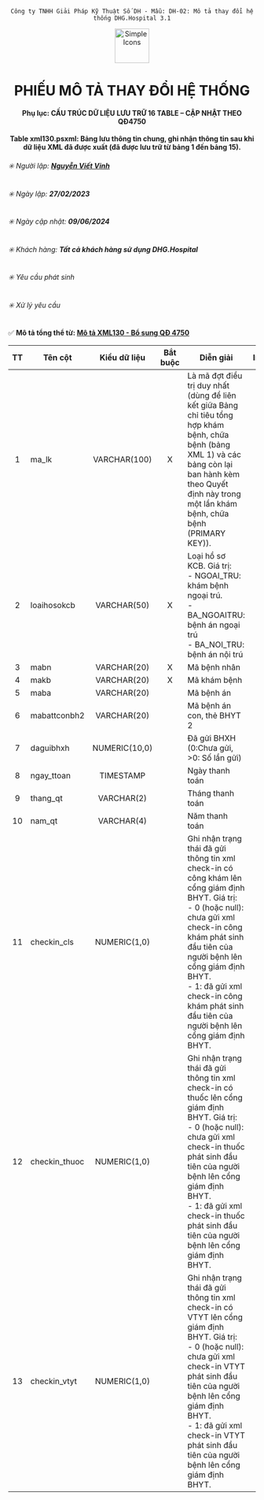 <div align="center">

`Công ty TNHH Giải Pháp Kỹ Thuật Số DH - Mẫu: DH-02: Mô tả thay đổi hệ thống DHG.Hospital 3.1`

</div>

<div align="center">
  <img src="https://raw.githubusercontent.com/dh-hos/dhg.hospitalprinter/main/Deploy_Tools/Logo.ico" alt="Simple Icons" width=70>
  <h1>PHIẾU MÔ TẢ THAY ĐỔI HỆ THỐNG</h1>  
</div>
<div align="center">

#### Phụ lục: CẤU TRÚC DỮ LIỆU LƯU TRỮ 16 TABLE – CẬP NHẬT THEO QĐ4750
**Table xml130.psxml: Bảng lưu thông tin chung, ghi nhận thông tin sau khi dữ liệu XML đã được xuất (đã được lưu trữ từ bảng 1 đến bảng 15).**

</div>

###### :eight_spoked_asterisk: Người lập: [**Nguyễn Viết Vinh**](https://github.com/vinh-dh)
###### :eight_spoked_asterisk: Ngày lập: **27/02/2023**
###### :eight_spoked_asterisk: Ngày cập nhật: **09/06/2024**
###### :eight_spoked_asterisk: Khách hàng: **Tất cả khách hàng sử dụng DHG.Hospital**
###### :eight_spoked_asterisk: Yêu cầu phát sinh
###### :eight_spoked_asterisk: Xử lý yêu cầu

:white_check_mark: **Mô tả tổng thể từ: [Mô tả XML130 - Bổ sung QĐ 4750](https://github.com/dh-hos/Mo-ta-he-thong/blob/main/XML130/QD4570/M%C3%B4%20t%E1%BA%A3%20XML130%20-%20B%E1%BB%95%20sung%20Q%C4%90%204750.md)**

|TT|Tên cột|Kiểu dữ liệu|Bắt buộc|Diễn giải|Index|Ghi chú|
|:-------:|-------|:-------:|:-------:|-------|:-------:|-------|
|1|ma_lk|VARCHAR(100)|X|Là mã đợt điều trị duy nhất (dùng để liên kết giữa Bảng chỉ tiêu tổng hợp khám bệnh, chữa bệnh (bảng XML 1) và các bảng còn lại ban hành kèm theo Quyết định này trong một lần khám bệnh, chữa bệnh (PRIMARY KEY)).|X|Như 4210|
|2|loaihosokcb|VARCHAR(50)|X|Loại hồ sơ KCB. Giá trị:<br/>- NGOAI_TRU: khám bệnh ngoại trú.<br/>- BA_NGOAITRU: bệnh án ngoại trú<br/>- BA_NOI_TRU: bệnh án nội trú|X||
|3|mabn|VARCHAR(20)|X|Mã bệnh nhân|X||
|4|makb|VARCHAR(20)|X|Mã khám bệnh|X||
|5|maba|VARCHAR(20)||Mã bệnh án|||
|6|mabattconbh2|VARCHAR(20)||Mã bệnh án con, thẻ BHYT 2|||
|7|daguibhxh|NUMERIC(10,0)||Đã gửi BHXH (0:Chưa gửi, >0: Số lần gửi)|||
|8|ngay_ttoan|TIMESTAMP||Ngày thanh toán|||
|9|thang_qt|VARCHAR(2)||Tháng thanh toán|||
|10|nam_qt|VARCHAR(4)||Năm thanh toán|||
|11|checkin_cls|NUMERIC(1,0)||Ghi nhận trạng thái đã gửi thông tin xml check-in có công khám lên cổng giám định BHYT. Giá trị:<br/>- 0 (hoặc null): chưa gửi xml check-in công khám phát sinh đầu tiên của người bệnh lên cổng giám định BHYT.<br/>- 1: đã gửi xml check-in công khám phát sinh đầu tiên của người bệnh lên cổng giám định BHYT.|||
|12|checkin_thuoc|NUMERIC(1,0)||Ghi nhận trạng thái đã gửi thông tin xml check-in có thuốc lên cổng giám định BHYT. Giá trị:<br/>- 0 (hoặc null): chưa gửi xml check-in thuốc phát sinh đầu tiên của người bệnh lên cổng giám định BHYT.<br/>- 1: đã gửi xml check-in thuốc phát sinh đầu tiên của người bệnh lên cổng giám định BHYT.|||
|13|checkin_vtyt|NUMERIC(1,0)||Ghi nhận trạng thái đã gửi thông tin xml check-in có VTYT lên cổng giám định BHYT. Giá trị:<br/>- 0 (hoặc null): chưa gửi xml check-in VTYT phát sinh đầu tiên của người bệnh lên cổng giám định BHYT.<br/>- 1: đã gửi xml check-in VTYT phát sinh đầu tiên của người bệnh lên cổng giám định BHYT.|||
